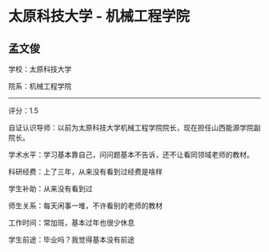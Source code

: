 # 太原科技大学 - 机械工程学院

## 孟文俊

学校：太原科技大学

院系：机械工程学院

* * *

评分：1.5

自证认识导师：以前为太原科技大学机械工程学院院长，现在担任山西能源学院副院长。

学术水平：学习基本靠自己，问问题基本不告诉，还不让看同领域老师的教材。

科研经费：上了三年，从来没有看到过经费是啥样

学生补助：从来没有看到过

师生关系：每天闲事一堆，不许看别的老师的教材

工作时间：常加班，基本过年也很少休息

学生前途：毕业吗？我觉得基本没有前途